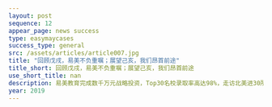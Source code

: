 ```yaml
---
layout: post
sequence: 12
appear_page: news success
type: easymaycases
success_type: general
src: /assets/articles/article007.jpg
title: "回顾戊戌，易美不负重嘱；展望己亥，我们昂首前途"
title_short: 回顾戊戌，易美不负重嘱；展望己亥，我们昂首前途
use_short_title: nan
description: 易美教育完成数千万元战略投资，Top30名校录取率高达98%，走访北美进30所高校，足迹覆盖20+个城市，影响上万美国高校学子
year: 2019
---
```


